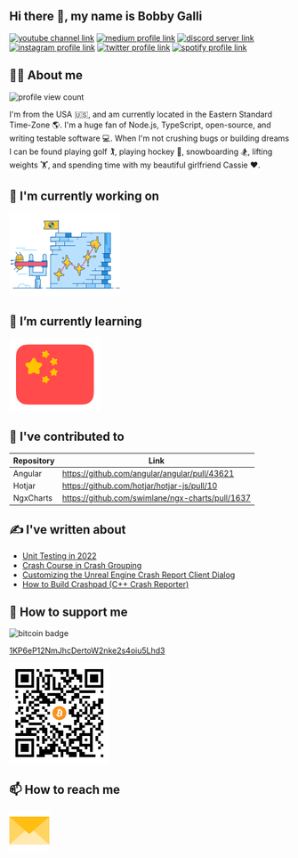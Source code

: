 ## Hi there 👋, my name is Bobby Galli

[![youtube channel link](https://img.shields.io/badge/YouTube-FF0000?style=for-the-badge&logo=youtube&logoColor=white)](https://youtube.com/c/bobbyg603)
[![medium profile link](https://img.shields.io/badge/Medium-12100E?style=for-the-badge&logo=medium&logoColor=white)](https://medium.com/bobbyg603)
[![discord server link](https://img.shields.io/badge/Discord-7289DA?style=for-the-badge&logo=discord&logoColor=white)](https://discord.gg/K4KjjRV5ve)
[![instagram profile link](https://img.shields.io/badge/Instagram-E4405F?style=for-the-badge&logo=instagram&logoColor=white)](https://instagram.com/bobbyg603)
[![twitter profile link](https://img.shields.io/badge/Twitter-1DA1F2?style=for-the-badge&logo=twitter&logoColor=white)](https://twitter.com/bobbyg603)
[![spotify profile link](https://img.shields.io/badge/Spotify-1ED760?&style=for-the-badge&logo=spotify&logoColor=white)](https://open.spotify.com/user/1268047170?si=70bd315ee3ba4c40)

## 🙋‍♂️ About me

![profile view count](https://komarev.com/ghpvc/?username=bobbyg603)

I'm from the USA 🇺🇸, and am currently located in the Eastern Standard Time-Zone 🌎. I'm a huge fan of Node.js, TypeScript, open-source, and writing testable software 💻. When I'm not crushing bugs or building dreams I can be found playing golf 🏌️, playing hockey 🏒, snowboarding 🏂, lifting weights 🏋️, and spending time with my beautiful girlfriend Cassie ❤️.

## 🔭 I'm currently working on

[<img src="assets/bugsplat-slingshot-small.png" alt="bugsplat slingshot" width="200px">](https://github.com/BugSplat-Git)

## 🌱 I’m currently learning

[![chinese flag](assets/chinese-flag-round.svg)](https://www.duolingo.com/profile/bobbyg603)

## 🔨 I've contributed to

| Repository | Link                                             |
|------------|--------------------------------------------------|
| Angular    | https://github.com/angular/angular/pull/43621    |
| Hotjar     | https://github.com/hotjar/hotjar-js/pull/10      |
| NgxCharts  | https://github.com/swimlane/ngx-charts/pull/1637 |

## ✍️ I've written about

- [Unit Testing in 2022](https://medium.com/@bobbyg603/unit-testing-software-in-2022-b3ac00962c65)
- [Crash Course in Crash Grouping](https://www.bugsplat.com/blog/product/crash-course-in-grouping/)
- [Customizing the Unreal Engine Crash Report Client Dialog](https://www.bugsplat.com/blog/game-dev/customizing-ue4-crash-dialog/)
- [How to Build Crashpad (C++ Crash Reporter)](https://docs.bugsplat.com/introduction/getting-started/integrations/cross-platform/crashpad/how-to-build-google-crashpad)

## 💸 How to support me

![bitcoin badge](https://img.shields.io/badge/Bitcoin-000000?style=for-the-badge&logo=bitcoin&logoColor=white)

[1KP6eP12NmJhcDertoW2nke2s4oiu5Lhd3](https://www.blockchain.com/btc/address/1KP6eP12NmJhcDertoW2nke2s4oiu5Lhd3)

<img src="assets/bitcoin.png" alt="bitcoin address" width="180px">


## 📫 How to reach me

[<img src="assets/envelope.svg" width="72px">](mailto:bobbyg603@pm.me)
